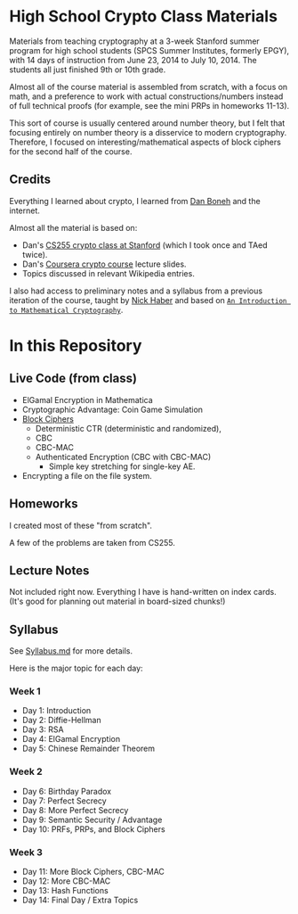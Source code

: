 # High School Crypto Class Materials

Materials from teaching cryptography at a 3-week Stanford summer program for high school students (SPCS Summer Institutes, formerly EPGY), with 14 days of instruction from June 23, 2014 to July 10, 2014. The students all just finished 9th or 10th grade.

Almost all of the course material is assembled from scratch, with a focus on math, and a preference to work with actual constructions/numbers instead of full technical proofs (for example, see the mini PRPs in homeworks 11-13).

This sort of course is usually centered around number theory, but I felt that focusing entirely on number theory is a disservice to modern cryptography. Therefore, I focused on interesting/mathematical aspects of block ciphers for the second half of the course.

## Credits

Everything I learned about crypto, I learned from [Dan Boneh](https://crypto.stanford.edu/~dabo/) and the internet.

Almost all the material is based on:

- Dan's [CS255 crypto class at Stanford](https://crypto.stanford.edu/~dabo/cs255/) (which I took once and TAed twice).
- Dan's [Coursera crypto course](https://www.coursera.org/course/crypto) lecture slides.
- Topics discussed in relevant Wikipedia entries.

I also had access to preliminary notes and a syllabus from a previous iteration of the course, taught by [Nick Haber](http://math.stanford.edu/~nhaber/) and based on [`An Introduction to Mathematical Cryptography`](http://link.springer.com/book/10.1007%2F978-0-387-77993-5).

# In this Repository

## Live Code (from class)

- ElGamal Encryption in Mathematica
- Cryptographic Advantage: Coin Game Simulation
- [Block Ciphers](code/Implementations.py)
  - Deterministic CTR (deterministic and randomized),
  - CBC
  - CBC-MAC
  - Authenticated Encryption (CBC with CBC-MAC)
    - Simple key stretching for single-key AE.
 - Encrypting a file on the file system.


## Homeworks

I created most of these "from scratch".

A few of the problems are taken from CS255.

## Lecture Notes

Not included right now. Everything I have is hand-written on index cards. (It's good for planning out material in board-sized chunks!)

## Syllabus

See [Syllabus.md](./Syllabus.md) for more details.

Here is the major topic for each day:

### Week 1

- Day 1: Introduction
- Day 2: Diffie-Hellman
- Day 3: RSA
- Day 4: ElGamal Encryption
- Day 5: Chinese Remainder Theorem

### Week 2

- Day 6: Birthday Paradox
- Day 7: Perfect Secrecy
- Day 8: More Perfect Secrecy
- Day 9: Semantic Security / Advantage
- Day 10: PRFs, PRPs, and Block Ciphers

### Week 3

- Day 11: More Block Ciphers, CBC-MAC
- Day 12: More CBC-MAC
- Day 13: Hash Functions
- Day 14: Final Day / Extra Topics
